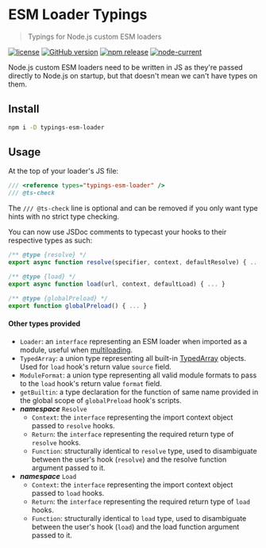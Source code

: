 # ESM Loader Typings
> Typings for Node.js custom ESM loaders

[![license][license-image]][license-url]
[![GitHub version][github-image]][github-url]
[![npm release][npm-image]][npm-url]
[![node-current][node-image]][node-url]

Node.js custom ESM loaders need to be written in JS as they're passed directly to Node.js on startup, but that doesn't mean we can't have types on them.

## Install
```sh
npm i -D typings-esm-loader
```

## Usage
At the top of your loader's JS file:
```js
/// <reference types="typings-esm-loader" />
/// @ts-check
```
The `/// @ts-check` line is optional and can be removed if you only want type hints with no strict type checking.

You can now use JSDoc comments to typecast your hooks to their respective types as such:
```js
/** @type {resolve} */
export async function resolve(specifier, context, defaultResolve) { ... }

/** @type {load} */
export async function load(url, context, defaultLoad) { ... }

/** @type {globalPreload} */
export function globalPreload() { ... }
```

#### Other types provided
- `Loader`: an `interface` representing an ESM loader when imported as a module, useful when [multiloading](https://github.com/jhmaster2000/multiloader).
- `TypedArray`: a union type representing all built-in [TypedArray](https://developer.mozilla.org/en-US/docs/Web/JavaScript/Reference/Global_Objects/TypedArray) objects. Used for `load` hook's return value `source` field.
- `ModuleFormat`: a union type representing all valid module formats to pass to the `load` hook's return value `format` field.
- `getBuiltin`: a type declaration for the function of same name provided in the global scope of `globalPreload` hook's scripts.
- ***namespace*** `Resolve`
  - `Context`: the `interface` representing the import context object passed to `resolve` hooks.
  - `Return`: the `interface` representing the required return type of `resolve` hooks.
  - `Function`: structurally identical to `resolve` type, used to disambiguate between the user's hook (`resolve`) and the resolve function argument passed to it.
- ***namespace*** `Load`
  - `Context`: the `interface` representing the import context object passed to `load` hooks.
  - `Return`: the `interface` representing the required return type of `load` hooks.
  - `Function`: structurally identical to `load` type, used to disambiguate between the user's hook (`load`) and the load function argument passed to it.

[github-url]:https://github.com/jhmaster2000/typings-esm-loader
[github-image]:https://img.shields.io/github/package-json/v/jhmaster2000/typings-esm-loader.svg
[license-url]:https://github.com/jhmaster2000/typings-esm-loader/blob/master/LICENSE
[license-image]:https://img.shields.io/npm/l/typings-esm-loader.svg
[npm-url]:http://npmjs.org/package/typings-esm-loader
[npm-image]:https://img.shields.io/npm/v/typings-esm-loader.svg?color=darkred&label=npm%20release
[node-url]:https://nodejs.org/en/download
[node-image]:https://img.shields.io/node/v/typings-esm-loader.svg
